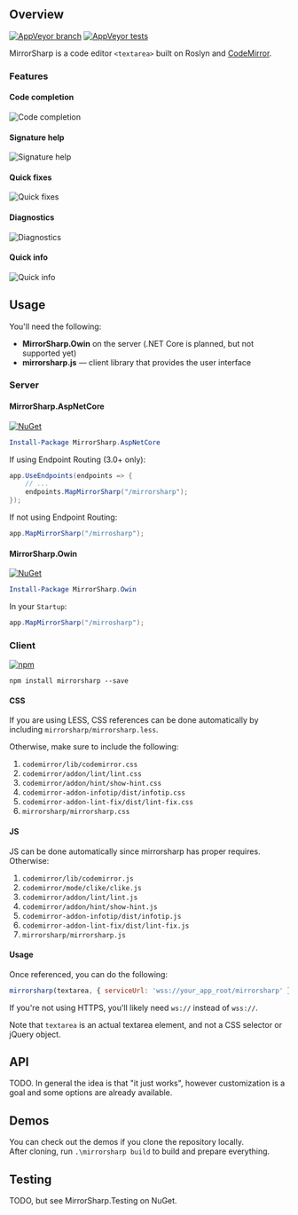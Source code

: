 ## Overview

[![AppVeyor branch](https://img.shields.io/appveyor/ci/ashmind/mirrorsharp/master.svg?style=flat-square)](https://ci.appveyor.com/project/ashmind/mirrorsharp)
[![AppVeyor tests](https://img.shields.io/appveyor/tests/ashmind/mirrorsharp.svg?style=flat-square)](https://ci.appveyor.com/project/ashmind/mirrorsharp/build/tests)

MirrorSharp is a code editor `<textarea>` built on Roslyn and [CodeMirror](https://codemirror.net/).

### Features
#### Code completion
![Code completion](📄readme/code-completion.png)

#### Signature help
![Signature help](📄readme/signature-help.png)

#### Quick fixes
![Quick fixes](📄readme/quick-fixes.png)

#### Diagnostics
![Diagnostics](📄readme/diagnostics.png)

#### Quick info
![Quick info](📄readme/infotips.png)

## Usage

You'll need the following:

- **MirrorSharp.Owin** on the server (.NET Core is planned, but not supported yet)
- **mirrorsharp.js** — client library that provides the user interface

### Server

#### MirrorSharp.AspNetCore
[![NuGet](https://img.shields.io/nuget/v/MirrorSharp.AspNetCore.svg?style=flat-square)](https://www.nuget.org/packages/MirrorSharp.AspNetCore)

```powershell
Install-Package MirrorSharp.AspNetCore
```

If using Endpoint Routing (3.0+ only):
```csharp
app.UseEndpoints(endpoints => {
    // ...
    endpoints.MapMirrorSharp("/mirrorsharp");
});
```

If not using Endpoint Routing:
```csharp
app.MapMirrorSharp("/mirrosharp");
```

#### MirrorSharp.Owin
[![NuGet](https://img.shields.io/nuget/v/MirrorSharp.Owin.svg?style=flat-square)](https://www.nuget.org/packages/MirrorSharp.Owin)

```powershell
Install-Package MirrorSharp.Owin
```

In your `Startup`:
```csharp
app.MapMirrorSharp("/mirrosharp");
```

### Client
[![npm](https://img.shields.io/npm/v/mirrorsharp.svg?style=flat-square)](https://www.npmjs.com/package/mirrorsharp)

```
npm install mirrorsharp --save
```

#### CSS
If you are using LESS, CSS references can be done automatically by including `mirrorsharp/mirrorsharp.less`.

Otherwise, make sure to include the following:

1. `codemirror/lib/codemirror.css`
2. `codemirror/addon/lint/lint.css`
3. `codemirror/addon/hint/show-hint.css`
4. `codemirror-addon-infotip/dist/infotip.css`
5. `codemirror-addon-lint-fix/dist/lint-fix.css`
6. `mirrorsharp/mirrorsharp.css`

#### JS
JS can be done automatically since mirrorsharp has proper requires. Otherwise:

1. `codemirror/lib/codemirror.js`
2. `codemirror/mode/clike/clike.js`
3. `codemirror/addon/lint/lint.js`
4. `codemirror/addon/hint/show-hint.js`
5. `codemirror-addon-infotip/dist/infotip.js`
6. `codemirror-addon-lint-fix/dist/lint-fix.js`
7. `mirrorsharp/mirrorsharp.js`

#### Usage
Once referenced, you can do the following:
```javascript
mirrorsharp(textarea, { serviceUrl: 'wss://your_app_root/mirrorsharp' })
```

If you're not using HTTPS, you'll likely need `ws://` instead of `wss://`.

Note that `textarea` is an actual textarea element, and not a CSS selector or jQuery object.

## API

TODO. In general the idea is that "it just works", however customization is a goal and some options are already available.

## Demos

You can check out the demos if you clone the repository locally.  
After cloning, run `.\mirrorsharp build` to build and prepare everything.

## Testing

TODO, but see MirrorSharp.Testing on NuGet.
